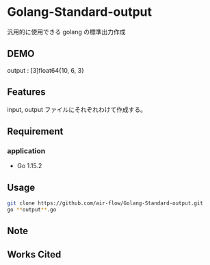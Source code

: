 # Golang-Standard-output

汎用的に使用できる golang の標準出力作成

## DEMO

output : [3]float64{10, 6, 3}

## Features

input, output ファイルにそれぞれわけて作成する。

## Requirement

### application

- Go 1.15.2

## Usage

```bash
git clone https://github.com/air-flow/Golang-Standard-output.git
go **output**.go
```

## Note

## Works Cited

